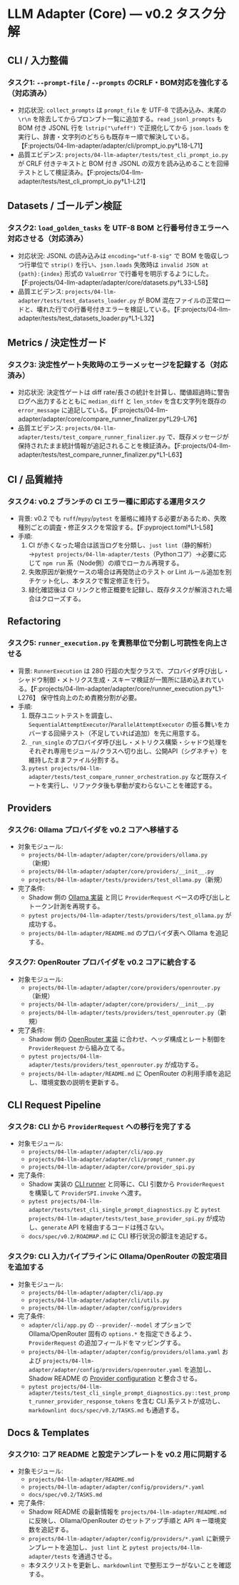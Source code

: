 # LLM Adapter (Core) — v0.2 タスク分解

## CLI / 入力整備

### タスク1: `--prompt-file` / `--prompts` のCRLF・BOM対応を強化する（対応済み）
- 対応状況: `collect_prompts` は `prompt_file` を UTF-8 で読み込み、末尾の `\r\n` を除去してからプロンプト一覧に追加する。`read_jsonl_prompts` も BOM 付き JSONL 行を `lstrip("\ufeff")` で正規化してから `json.loads` を実行し、辞書・文字列のどちらも既存キー順で解決している。【F:projects/04-llm-adapter/adapter/cli/prompt_io.py†L18-L71】
- 品質エビデンス: `projects/04-llm-adapter/tests/test_cli_prompt_io.py` が CRLF 付きテキストと BOM 付き JSONL の双方を読み込めることを回帰テストとして検証済み。【F:projects/04-llm-adapter/tests/test_cli_prompt_io.py†L1-L21】

## Datasets / ゴールデン検証

### タスク2: `load_golden_tasks` を UTF-8 BOM と行番号付きエラーへ対応させる（対応済み）
- 対応状況: JSONL の読み込みは `encoding="utf-8-sig"` で BOM を吸収しつつ行単位で `strip()` を行い、`json.loads` 失敗時は `invalid JSON at {path}:{index}` 形式の `ValueError` で行番号を明示するようにした。【F:projects/04-llm-adapter/adapter/core/datasets.py†L33-L58】
- 品質エビデンス: `projects/04-llm-adapter/tests/test_datasets_loader.py` が BOM 混在ファイルの正常ロードと、壊れた行での行番号付きエラーを検証している。【F:projects/04-llm-adapter/tests/test_datasets_loader.py†L1-L32】

## Metrics / 決定性ガード

### タスク3: 決定性ゲート失敗時のエラーメッセージを記録する（対応済み）
- 対応状況: 決定性ゲートは diff rate/長さの統計を計算し、閾値超過時に警告ログへ出力するとともに `median_diff` と `len_stdev` を含む文字列を既存の `error_message` に追記している。【F:projects/04-llm-adapter/adapter/core/compare_runner_finalizer.py†L29-L76】
- 品質エビデンス: `projects/04-llm-adapter/tests/test_compare_runner_finalizer.py` で、既存メッセージが保持されたまま統計情報が追記されることを検証済み。【F:projects/04-llm-adapter/tests/test_compare_runner_finalizer.py†L1-L63】

## CI / 品質維持

### タスク4: v0.2 ブランチの CI エラー種に即応する運用タスク
- 背景: v0.2 でも `ruff`/`mypy`/`pytest` を厳格に維持する必要があるため、失敗種別ごとの調査・修正タスクを常設する。【F:pyproject.toml†L1-L58】
- 手順:
  1. CI が赤くなった場合は該当ログを分類し、`just lint`（静的解析）→`pytest projects/04-llm-adapter/tests`（Pythonコア）→必要に応じて `npm run` 系（Node側）の順でローカル再現する。
  2. 失敗原因が新規ケースの場合は再発防止のテスト or Lint ルール追加を別チケット化し、本タスクで暫定修正を行う。
  3. 緑化確認後は CI リンクと修正概要を記録し、既存タスクが解消された場合はクローズする。

## Refactoring

### タスク5: `runner_execution.py` を責務単位で分割し可読性を向上させる
- 背景: `RunnerExecution` は 280 行超の大型クラスで、プロバイダ呼び出し・シャドウ制御・メトリクス生成・スキーマ検証が一箇所に詰め込まれている。【F:projects/04-llm-adapter/adapter/core/runner_execution.py†L1-L276】 保守性向上のため責務分割が必要。
- 手順:
  1. 既存ユニットテストを調査し、`SequentialAttemptExecutor`/`ParallelAttemptExecutor` の振る舞いをカバーする回帰テスト（不足していれば追加）を先に用意する。
  2. `_run_single` のプロバイダ呼び出し・メトリクス構築・シャドウ処理をそれぞれ専用モジュール/クラスへ切り出し、公開API（シグネチャ）を維持したままファイル分割する。
  3. `pytest projects/04-llm-adapter/tests/test_compare_runner_orchestration.py` など既存スイートを実行し、リファクタ後も挙動が変わらないことを確認する。

## Providers

### タスク6: Ollama プロバイダを v0.2 コアへ移植する
- 対象モジュール:
  - `projects/04-llm-adapter/adapter/core/providers/ollama.py`（新規）
  - `projects/04-llm-adapter/adapter/core/providers/__init__.py`
  - `projects/04-llm-adapter/tests/providers/test_ollama.py`（新規）
- 完了条件:
  - Shadow 側の [Ollama 実装](../../../projects/04-llm-adapter-shadow/src/llm_adapter/providers/ollama.py) と同じ `ProviderRequest` ベースの呼び出しとトークン計測を再現する。
  - `pytest projects/04-llm-adapter/tests/providers/test_ollama.py` が成功する。
  - `projects/04-llm-adapter/README.md` のプロバイダ表へ Ollama を追記する。

### タスク7: OpenRouter プロバイダを v0.2 コアに統合する
- 対象モジュール:
  - `projects/04-llm-adapter/adapter/core/providers/openrouter.py`（新規）
  - `projects/04-llm-adapter/adapter/core/providers/__init__.py`
  - `projects/04-llm-adapter/tests/providers/test_openrouter.py`（新規）
- 完了条件:
  - Shadow 側の [OpenRouter 実装](../../../projects/04-llm-adapter-shadow/src/llm_adapter/providers/openrouter.py) に合わせ、ヘッダ構成とレート制御を `ProviderRequest` から組み立てる。
  - `pytest projects/04-llm-adapter/tests/providers/test_openrouter.py` が成功する。
  - `projects/04-llm-adapter/README.md` に OpenRouter の利用手順を追記し、環境変数の説明を更新する。

## CLI Request Pipeline

### タスク8: CLI から `ProviderRequest` への移行を完了する
- 対象モジュール:
  - `projects/04-llm-adapter/adapter/cli/app.py`
  - `projects/04-llm-adapter/adapter/cli/prompt_runner.py`
  - `projects/04-llm-adapter/adapter/core/provider_spi.py`
- 完了条件:
  - Shadow 実装の [CLI runner](../../../projects/04-llm-adapter-shadow/src/llm_adapter/cli/runner.py) と同等に、CLI 引数から `ProviderRequest` を構築して `ProviderSPI.invoke` へ渡す。
  - `pytest projects/04-llm-adapter/tests/test_cli_single_prompt_diagnostics.py` と `pytest projects/04-llm-adapter/tests/test_base_provider_spi.py` が成功し、`generate` API を経由するコードは残さない。
  - `docs/spec/v0.2/ROADMAP.md` に CLI 移行状況の脚注を追記する。

### タスク9: CLI 入力パイプラインに Ollama/OpenRouter の設定項目を追加する
- 対象モジュール:
  - `projects/04-llm-adapter/adapter/cli/app.py`
  - `projects/04-llm-adapter/adapter/cli/utils.py`
  - `projects/04-llm-adapter/adapter/config/providers`
- 完了条件:
  - `adapter/cli/app.py` の `--provider`/`--model` オプションで Ollama/OpenRouter 固有の `options.*` を指定できるよう、`ProviderRequest` の追加フィールドをマッピングする。
  - `projects/04-llm-adapter/adapter/config/providers/ollama.yaml` および `projects/04-llm-adapter/adapter/config/providers/openrouter.yaml` を追加し、Shadow README の [Provider configuration](../../../projects/04-llm-adapter-shadow/README.md#provider-configuration) と整合させる。
  - `pytest projects/04-llm-adapter/tests/test_cli_single_prompt_diagnostics.py::test_prompt_runner_provider_response_tokens` を含む CLI 系テストが成功し、`markdownlint docs/spec/v0.2/TASKS.md` も通過する。

## Docs & Templates

### タスク10: コア README と設定テンプレートを v0.2 用に同期する
- 対象モジュール:
  - `projects/04-llm-adapter/README.md`
  - `projects/04-llm-adapter/adapter/config/providers/*.yaml`
  - `docs/spec/v0.2/TASKS.md`
- 完了条件:
  - Shadow README の最新情報を `projects/04-llm-adapter/README.md` に反映し、Ollama/OpenRouter のセットアップ手順と API キー環境変数を追記する。
  - `projects/04-llm-adapter/adapter/config/providers/*.yaml` に新規テンプレートを追加し、`just lint` と `pytest projects/04-llm-adapter/tests` を通過させる。
  - 本タスクリストを更新し、`markdownlint` で整形エラーがないことを確認する。

